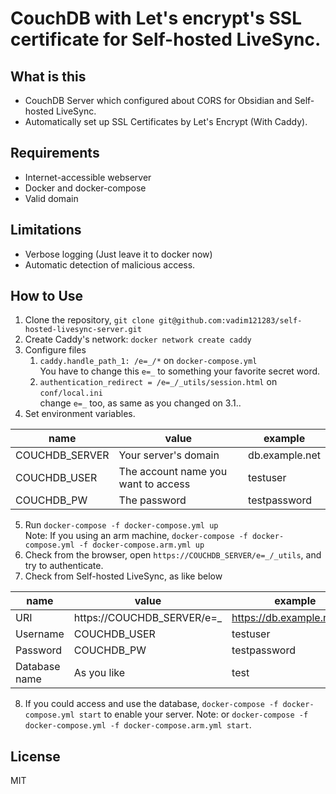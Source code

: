 # CouchDB with Let's encrypt's SSL certificate for Self-hosted LiveSync.

## What is this

- CouchDB Server which configured about CORS for Obsidian and Self-hosted LiveSync.
- Automatically set up SSL Certificates by Let's Encrypt (With Caddy).

## Requirements 

- Internet-accessible webserver
- Docker and docker-compose
- Valid domain

## Limitations

- Verbose logging (Just leave it to docker now)
- Automatic detection of malicious access.

## How to Use

1. Clone the repository, `git clone git@github.com:vadim121283/self-hosted-livesync-server.git`
2. Create Caddy's network: `docker network create caddy`
3. Configure files  
    1. `caddy.handle_path_1: /e=_/*` on `docker-compose.yml`  
You have to change this `e=_` to something your favorite secret word.
    2. `authentication_redirect = /e=_/_utils/session.html` on `conf/local.ini`  
change `e=_` too, as same as you changed on 3.1..
4. Set environment variables.   

| name           | value                               | example        |
| -------------- | ----------------------------------- | -------------- |
| COUCHDB_SERVER | Your server's domain                | db.example.net |
| COUCHDB_USER   | The account name you want to access | testuser       |
| COUCHDB_PW     | The password                        | testpassword   |



5. Run `docker-compose -f docker-compose.yml up`  
Note: If you using an arm machine, `docker-compose -f docker-compose.yml -f docker-compose.arm.yml up`
1. Check from the browser, open `https://COUCHDB_SERVER/e=_/_utils`, and try to authenticate.
2. Check from Self-hosted LiveSync, as like below

| name          | value                      | example                    |
| ------------- | -------------------------- | -------------------------- |
| URI           | https://COUCHDB_SERVER/e=_ | https://db.example.net/e=_ |
| Username      | COUCHDB_USER               | testuser                   |
| Password      | COUCHDB_PW                 | testpassword               |
| Database name | As you like                | test                       |

8. If you could access and use the database, `docker-compose -f docker-compose.yml start` to enable your server.
Note: or `docker-compose -f docker-compose.yml -f docker-compose.arm.yml start`.

## License 
MIT
